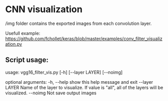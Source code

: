 # CNN visualization
/img folder contains the exported images from each convolution layer.

Usefull example: https://github.com/fchollet/keras/blob/master/examples/conv_filter_visualization.py


## Script usage:
usage: vgg16_filter_vis.py [-h] [--layer LAYER] [--noimg]

optional arguments:
  -h, --help     show this help message and exit
  --layer LAYER  Name of the layer to visualize. If value is "all", all of the
                 layers will be visualized.
  --noimg        Not save output images